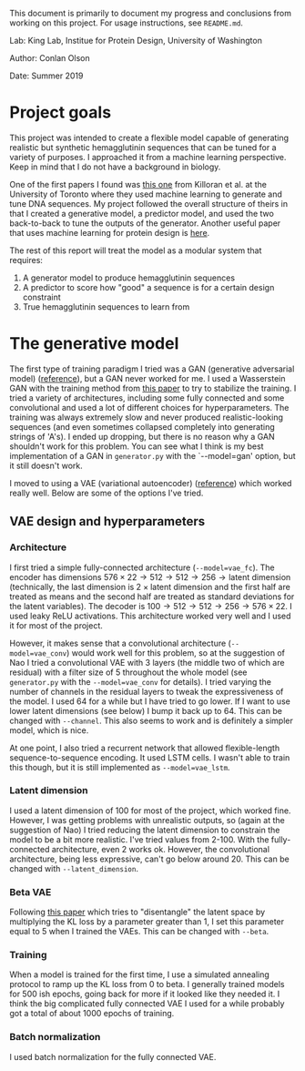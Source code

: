 This document is primarily to document my progress and conclusions from working on this project. For usage instructions, see `README.md`.

Lab: King Lab, Institue for Protein Design, University of Washington

Author: Conlan Olson

Date: Summer 2019

# Project goals
This project was intended to create a flexible model capable of generating realistic but synthetic hemagglutinin sequences that can be tuned for a variety of purposes. I approached it from a machine learning perspective. Keep in mind that I do not have a background in biology.

One of the first papers I found was [this one](https://arxiv.org/abs/1712.06148) from Killoran et al. at the University of Toronto where they used machine learning to generate and tune DNA sequences. My project followed the overall structure of theirs in that I created a generative model, a predictor model, and used the two back-to-back to tune the outputs of the generator. Another useful paper that uses machine learning for protein design is [here](https://arxiv.org/abs/1801.07130).

The rest of this report will treat the model as a modular system that requires:
1. A generator model to produce hemagglutinin sequences
2. A predictor to score how "good" a sequence is for a certain design constraint
3. True hemagglutinin sequences to learn from

# The generative model
The first type of training paradigm I tried was a GAN (generative adversarial model) ([reference](https://arxiv.org/abs/1406.2661)), but a GAN never worked for me. I used a Wasserstein GAN with the training method from [this paper](https://arxiv.org/abs/1704.00028) to try to stabilize the training. I tried a variety of architectures, including some fully connected and some convolutional and used a lot of different choices for hyperparameters. The training was always extremely slow and never produced realistic-looking sequences (and even sometimes collapsed completely into generating strings of 'A's). I ended up dropping, but there is no reason why a GAN shouldn't work for this problem. You can see what I think is my best implementation of a GAN in `generator.py` with the `--model=gan' option, but it still doesn't work.

I moved to using a VAE (variational autoencoder) ([reference](https://arxiv.org/abs/1312.6114)) which worked really well. Below are some of the options I've tried.

## VAE design and hyperparameters
### Architecture
I first tried a simple fully-connected architecture (`--model=vae_fc`). The encoder has dimensions $576\times22 \rightarrow 512 \rightarrow 512 \rightarrow 256 \rightarrow\text{latent dimension}$ (technically, the last dimension is $2\times\text{latent dimension}$ and the first half are treated as means and the second half are treated as standard deviations for the latent variables). The decoder is $100 \rightarrow 512 \rightarrow 512 \rightarrow 256 \rightarrow 576\times22$. I used leaky ReLU activations. This architecture worked very well and I used it for most of the project.

However, it makes sense that a convolutional architecture (`--model=vae_conv`) would work well for this problem, so at the suggestion of Nao I tried a convolutional VAE with 3 layers (the middle two of which are residual) with a filter size of 5 throughout the whole model (see `generator.py` with the `--model=vae_conv` for details). I tried varying the number of channels in the residual layers to tweak the expressiveness of the model. I used 64 for a while but I have tried to go lower. If I want to use lower latent dimensions (see below) I bump it back up to 64. This can be changed with `--channel`. This also seems to work and is definitely a simpler model, which is nice.

At one point, I also tried a recurrent network that allowed flexible-length sequence-to-sequence encoding. It used LSTM cells. I wasn't able to train this though, but it is still implemented as `--model=vae_lstm`.

### Latent dimension
I used a latent dimension of 100 for most of the project, which worked fine. However, I was getting problems with unrealistic outputs, so (again at the suggestion of Nao) I tried reducing the latent dimension to constrain the model to be a bit more realistic. I've tried values from 2-100. With the fully-connected architecture, even 2 works ok. However, the convolutional architecture, being less expressive, can't go below around 20. This can be changed with `--latent_dimension`.

### Beta VAE
Following [this paper](https://openreview.net/forum?id=Sy2fzU9gl) which tries to "disentangle" the latent space by multiplying the KL loss by a parameter greater than 1, I set this parameter equal to 5 when I trained the VAEs. This can be changed with `--beta`.

### Training
When a model is trained for the first time, I use a simulated annealing protocol to ramp up the KL loss from 0 to beta. I generally trained models for 500 ish epochs, going back for more if it looked like they needed it. I think the big complicated fully connected VAE I used for a while probably got a total of about 1000 epochs of training.

### Batch normalization
I used batch normalization for the fully connected VAE.
